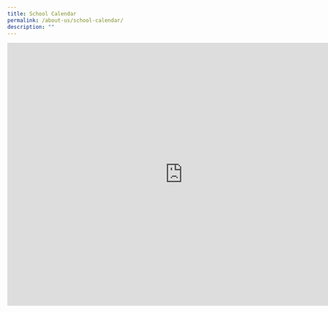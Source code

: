 ```yaml
---
title: School Calendar
permalink: /about-us/school-calendar/
description: ""
---
```


<iframe scrolling="no" frameborder="0" height="600" width="800" style="border: 0" src="https://calendar.google.com/calendar/embed?src=parkviewmatter%40gmail.com&amp;ctz=Asia%2FSingapore](https://calendar.google.com/calendar/embed?src=parkviewmatter%40gmail.com&amp;ctz=Asia%2FSingapore)"></iframe>
